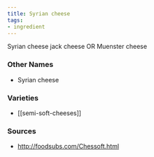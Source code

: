 ```yaml
---
title: Syrian cheese
tags:
- ingredient
---
```

Syrian cheese jack cheese OR Muenster cheese

### Other Names

* Syrian cheese

### Varieties

* [[semi-soft-cheeses]]

### Sources
* http://foodsubs.com/Chessoft.html
